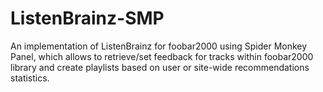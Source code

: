 # ListenBrainz-SMP
An implementation of ListenBrainz for foobar2000 using Spider Monkey Panel, which allows to retrieve/set feedback for tracks within foobar2000 library and create playlists based on user or site-wide recommendations statistics.
